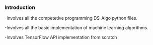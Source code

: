 ### Introduction

  -Involves all the competetive programming DS-Algo python files.
  
  -Involves all the basic implementation of machine learning algorithms.

  -Involves TensorFlow API implementation from scratch

